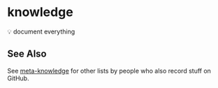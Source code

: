 # knowledge

💡 document everything

## See Also

See [meta-knowledge](https://github.com/RichardLitt/meta-knowledge) for other lists by people who also record stuff on GitHub.
